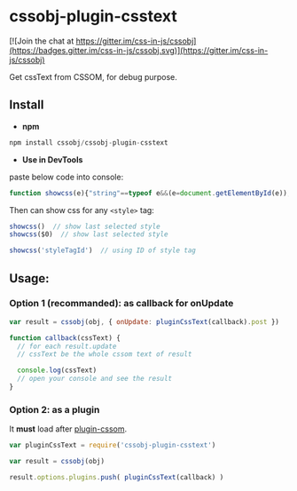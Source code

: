 # cssobj-plugin-csstext

[![Join the chat at https://gitter.im/css-in-js/cssobj](https://badges.gitter.im/css-in-js/cssobj.svg)](https://gitter.im/css-in-js/cssobj)

Get cssText from CSSOM, for debug purpose.

## Install

- **npm**

``` javascript
npm install cssobj/cssobj-plugin-csstext
```

- **Use in DevTools**

paste below code into console:

``` javascript
function showcss(e){"string"==typeof e&&(e=document.getElementById(e)),e||(e=$0);var s=e.sheet||e.styleSheet;if(s.cssText)return s.cssText;for(var t="",n=s.cssRules||s.rules,r=0,c=n.length;r<c;r++)t+=n[r].cssText+"\n";return t}
```

Then can show css for any `<style>` tag:

``` javascript
showcss()  // show last selected style
showcss($0)  // show last selected style

showcss('styleTagId')  // using ID of style tag
```

## Usage:

### Option 1 (recommanded): as callback for onUpdate

``` javascript
var result = cssobj(obj, { onUpdate: pluginCssText(callback).post })

function callback(cssText) {
  // for each result.update
  // cssText be the whole cssom text of result

  console.log(cssText)
  // open your console and see the result
}
```

### Option 2: as a plugin

It **must** load after [plugin-cssom](https://github.com/cssobj/cssobj-plugin-cssom).

``` javascript
var pluginCssText = require('cssobj-plugin-csstext')

var result = cssobj(obj)

result.options.plugins.push( pluginCssText(callback) )
```

